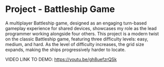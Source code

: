 # Project - Battleship Game

A multiplayer Battleship game, designed as an engaging turn-based gameplay experience for shared devices, showcases my role as the lead programmer working alongside four others. This project is a modern twist on the classic Battleship game, featuring three difficulty levels: easy, medium, and hard. As the level of difficulty increases, the grid size expands, making the ships progressively harder to locate.

VIDEO LINK TO DEMO:
https://youtu.be/gh8uefzrQSk

